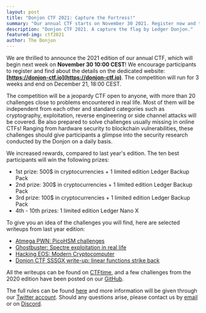 ```yaml
---
layout: post
title: "Donjon CTF 2021: Capture the Fortress!"
summary: "Our annual CTF starts on November 30 2021. Register now and try to break our challenges!"
description: "Donjon CTF 2021. A capture the flag by Ledger Donjon."
featured-img: ctf2021
author: The Donjon
---
```


We are thrilled to announce the 2021 edition of our annual CTF, which will begin next week on **November 30 10:00 CEST**! We encourage participants to register and find about the details on the dedicated website: **[https://donjon-ctf.io](https://donjon-ctf.io)**. The competition will run for 3 weeks and end on December 21, 18:00 CEST.

The competition will be a jeopardy CTF open to anyone, with more than 20 challenges close to problems encountered in real life. Most of them will be independent from each other and standard categories such as cryptography, exploitation, reverse engineering or side channel attacks will be covered. Be also prepared to solve challenges usually missing in online CTFs! Ranging from hardware security to blockchain vulnerabilities, these challenges should give participants a glimpse into the security research conducted by the Donjon on a daily basis.

We increased rewards, compared to last year's edition. The ten best participants will win the following prizes:

- 1st prize: 500$ in cryptocurrencies + 1 limited edition Ledger Backup Pack
- 2nd prize: 300$ in cryptocurrencies + 1 limited edition Ledger Backup Pack
- 3rd prize: 100$ in cryptocurrencies + 1 limited edition Ledger Backup Pack
- 4th - 10th prizes: 1 limited edition Ledger Nano X

To give you an idea of the challenges you will find, here are selected writeups from last year edition:

- [Atmega PWN: PicoHSM challenges](https://blog.cryptohack.org/atmega-pwn-picohsm-donjon-ctf-writeup)
- [Ghostbuster: Spectre exploitation in real life](https://donjon.ledger.com/ghostbuster/)
- [Hacking EOS: Modern Cryptocomputer](https://blog.cryptohack.org/hacking-eos-ledger-donjon-ctf-writeup)
- [Donjon CTF SSSGX write-up: linear functions strike back](https://aguinet.github.io/blog/2020/11/22/donjon-ctf-sssgx.html)

All the writeups can be found on [CTFtime](https://ctftime.org/event/1173/tasks/), and a few challenges from the 2020 edition have been posted on our [GitHub](https://github.com/Ledger-Donjon/ledger-donjon-ctf-2020).

The full rules can be found [here](https://donjon-ctf.io/rules) and more information will be given through our [Twitter account](https://twitter.com/DonjonLedger). Should any questions arise, please contact us by [email](mailto:ctf@ledger.com) or on [Discord](https://discord.gg/3tcTSENkJa).
